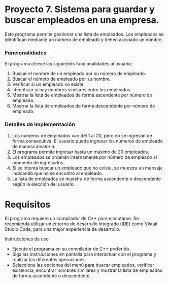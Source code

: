 
<h1> Proyecto 7. Sistema para guardar y buscar empleados en una empresa. </h1>
Este programa permite gestionar una lista de empleados. Los empleados se identifican mediante un número de empleado y tienen asociado un nombre.

<h3>Funcionalidades</h3>
El programa ofrece las siguientes funcionalidades al usuario:
<ol>
<li>Buscar el nombre de un empleado por su número de empleado.</li>
<li>Buscar el número de empleado por su nombre.</li>
<li>Verificar si un empleado no existe.</li>
<li>Identificar si hay nombres similares entre los empleados.</li>
<li>Mostrar la lista de empleados de forma ascendente por número de empleado.</li>
<li>Mostrar la lista de empleados de forma descendente por número de empleado.</li>
</ol>

<h3>Detalles de implementación</h3>
<ol>
<li>Los números de empleados van del 1 al 20, pero no se ingresan de forma consecutiva. El usuario puede ingresar los números de empleado de manera aleatoria.</li>
<li>El programa permite ingresar hasta un máximo de 20 empleados.</li>
<li>Los empleados se ordenan internamente por número de empleado al momento de ingresarlos.</li>
<li>Si se intenta buscar un empleado que no existe, se muestra un mensaje indicando que no se encontró al empleado.</li>
<li>La lista de empleados se muestra de forma ascendente o descendente según la elección del usuario.</li>
</ol>


# Requisitos
El programa requiere un compilador de C++ para ejecutarse.
Se recomienda utilizar un entorno de desarrollo integrado (IDE) como Visual Studio Code, para una mejor experiencia de desarrollo.

Instrucciones de uso
* Ejecute el programa en su compilador de C++ preferido.
* Siga las instrucciones en pantalla para interactuar con el programa y realizar las diferentes operaciones.
* Seleccione las opciones del menú para buscar empleados, verificar existencia, encontrar nombres similares y  mostrar la lista de empleados de forma ascendente o descendente.
